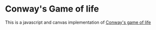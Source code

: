 # Conway's Game of life
 This is a javascript and canvas implementation of [Conway's game of life](https://en.wikipedia.org/wiki/Conway%27s_Game_of_Life)